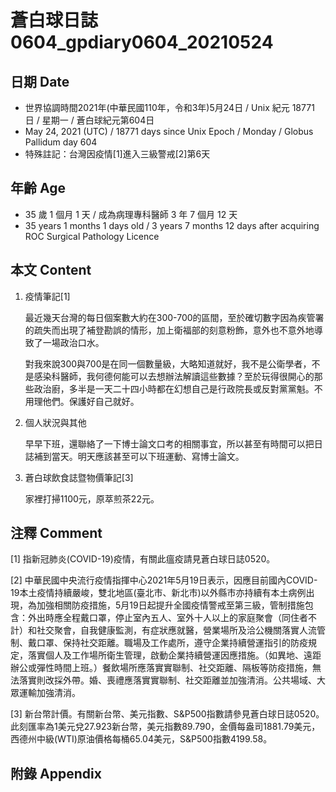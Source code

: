 [_metadata_:encoding]: - "utf-8"
[_metadata_:language]: - "zh-Hant-TW"
[_metadata_:fileformat]: - "markdown"
[_metadata_:MIME_type]: - "text/plain"
[_metadata_:markdown_version]: - "commonmark version 0.29"
[_metadata_:markdown_spec]: - "https://spec.commonmark.org/0.29/"

# 蒼白球日誌0604_gpdiary0604_20210524 #

## 日期 Date ##

* 世界協調時間2021年(中華民國110年，令和3年)5月24日 / Unix 紀元 18771 日 / 星期一 / 蒼白球紀元第604日
* May 24, 2021 (UTC) / 18771 days since Unix Epoch / Monday / Globus Pallidum day 604
* 特殊註記：台灣因疫情[1]進入三級警戒[2]第6天

## 年齡 Age ##

* 35 歲 1 個月 1 天 / 成為病理專科醫師 3 年 7 個月 12 天
* 35 years 1 months 1 days old / 3 years 7 months 12 days after acquiring ROC Surgical Pathology Licence

## 本文 Content ##

1. 疫情筆記[1]

    最近幾天台灣的每日個案數大約在300-700的區間，至於確切數字因為疾管署的疏失而出現了補登勘誤的情形，加上衛福部的刻意粉飾，意外也不意外地導致了一場政治口水。

    對我來說300與700是在同一個數量級，大略知道就好，我不是公衛學者，不是感染科醫師，我何德何能可以去想辦法解讀這些數據？至於玩得很開心的那些政治廚，多半是一天二十四小時都在幻想自己是行政院長或反對黨黨魁。不用理他們。保護好自己就好。

2. 個人狀況與其他

    早早下班，還聯絡了一下博士論文口考的相關事宜，所以甚至有時間可以把日誌補到當天。明天應該甚至可以下班運動、寫博士論文。
    
3. 蒼白球飲食誌暨物價筆記[3]

    家裡打掃1100元，原萃煎茶22元。

## 注釋 Comment ##

[1] 指新冠肺炎(COVID-19)疫情，有關此瘟疫請見蒼白球日誌0520。

[2] 中華民國中央流行疫情指揮中心2021年5月19日表示，因應目前國內COVID-19本土疫情持續嚴峻，雙北地區(臺北市、新北市)以外縣市亦持續有本土病例出現，為加強相關防疫措施，5月19日起提升全國疫情警戒至第三級，管制措施包含：外出時應全程戴口罩，停止室內五人、室外十人以上的家庭聚會（同住者不計）和社交聚會，自我健康監測，有症狀應就醫，營業場所及洽公機關落實人流管制、戴口罩、保持社交距離。職場及工作處所，遵守企業持續營運指引的防疫規定，落實個人及工作場所衛生管理，啟動企業持續營運因應措施。（如異地、遠距辦公或彈性時間上班。）餐飲場所應落實實聯制、社交距離、隔板等防疫措施，無法落實則改採外帶。婚、喪禮應落實實聯制、社交距離並加強清消。公共場域、大眾運輸加強清消。

[3] 新台幣計價。有關新台幣、美元指數、S&P500指數請參見蒼白球日誌0520。此刻匯率為1美元兌27.923新台幣，美元指數89.790，金價每盎司1881.79美元，西德州中級(WTI)原油價格每桶65.04美元，S&P500指數4199.58。

## 附錄 Appendix ##

